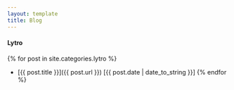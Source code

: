```yaml
---
layout: template
title: Blog
---
```


#### Lytro
{% for post in site.categories.lytro %}
- [{{ post.title }}]({{ post.url }}) [{{ post.date | date_to_string }}]
{% endfor %}
